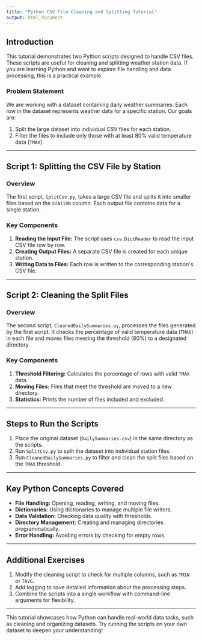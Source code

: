 ```yaml
---
title: "Python CSV File Cleaning and Splitting Tutorial"
output: html_document
---
```


## Introduction
This tutorial demonstrates two Python scripts designed to handle CSV files. These scripts are useful for cleaning and splitting weather station data. If you are learning Python and want to explore file handling and data processing, this is a practical example.

### Problem Statement
We are working with a dataset containing daily weather summaries. Each row in the dataset represents weather data for a specific station. Our goals are:

1. Split the large dataset into individual CSV files for each station.
2. Filter the files to include only those with at least 80% valid temperature data (`TMAX`).

---

## Script 1: Splitting the CSV File by Station
### Overview
The first script, `SplitCsv.py`, takes a large CSV file and splits it into smaller files based on the `STATION` column. Each output file contains data for a single station.

### Key Components
1. **Reading the Input File:** The script uses `csv.DictReader` to read the input CSV file row by row.
2. **Creating Output Files:** A separate CSV file is created for each unique station.
3. **Writing Data to Files:** Each row is written to the corresponding station's CSV file.


---

## Script 2: Cleaning the Split Files
### Overview
The second script, `CleanedDailySummaries.py`, processes the files generated by the first script. It checks the percentage of valid temperature data (`TMAX`) in each file and moves files meeting the threshold (80%) to a designated directory.

### Key Components
1. **Threshold Filtering:** Calculates the percentage of rows with valid `TMAX` data.
2. **Moving Files:** Files that meet the threshold are moved to a new directory.
3. **Statistics:** Prints the number of files included and excluded.


---

## Steps to Run the Scripts
1. Place the original dataset (`DailySummaries.csv`) in the same directory as the scripts.
2. Run `SplitCsv.py` to split the dataset into individual station files.
3. Run `CleanedDailySummaries.py` to filter and clean the split files based on the `TMAX` threshold.

---

## Key Python Concepts Covered
- **File Handling:** Opening, reading, writing, and moving files.
- **Dictionaries:** Using dictionaries to manage multiple file writers.
- **Data Validation:** Checking data quality with thresholds.
- **Directory Management:** Creating and managing directories programmatically.
- **Error Handling:** Avoiding errors by checking for empty rows.

---

## Additional Exercises
1. Modify the cleaning script to check for multiple columns, such as `TMIN` or `TAVG`.
2. Add logging to save detailed information about the processing steps.
3. Combine the scripts into a single workflow with command-line arguments for flexibility.

---

This tutorial showcases how Python can handle real-world data tasks, such as cleaning and organizing datasets. Try running the scripts on your own dataset to deepen your understanding!
